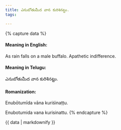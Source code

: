 ```yaml
---
title: ఎనుబోతుమీద వాన కురిశినట్టు.
tags:

---
```


{% capture data %}
#### Meaning in English:
As rain falls on a male buffalo.
Apathetic indifference.

#### Meaning in Telugu:
ఎనుబోతుమీద వాన కురిశినట్టు.

#### Romanization:
Enubōtumīda vāna kuriśinaṭṭu.

Enubotumida vana kurisinattu.
{% endcapture %}

{{ data | markdownify }}

